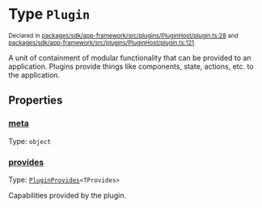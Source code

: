 # Type `Plugin`
<sub>Declared in [packages/sdk/app-framework/src/plugins/PluginHost/plugin.ts:28](https://github.com/dxos/dxos/blob/664e23dbe/packages/sdk/app-framework/src/plugins/PluginHost/plugin.ts#L28) and [packages/sdk/app-framework/src/plugins/PluginHost/plugin.ts:121](https://github.com/dxos/dxos/blob/664e23dbe/packages/sdk/app-framework/src/plugins/PluginHost/plugin.ts#L121)</sub>


A unit of containment of modular functionality that can be provided to an application.
Plugins provide things like components, state, actions, etc. to the application.

## Properties
### [meta](https://github.com/dxos/dxos/blob/664e23dbe/packages/sdk/app-framework/src/plugins/PluginHost/plugin.ts#L29)
Type: <code>object</code>




### [provides](https://github.com/dxos/dxos/blob/664e23dbe/packages/sdk/app-framework/src/plugins/PluginHost/plugin.ts#L82)
Type: <code>[PluginProvides](/api/@dxos/app-framework/types/PluginProvides)&lt;TProvides&gt;</code>

Capabilities provided by the plugin.



